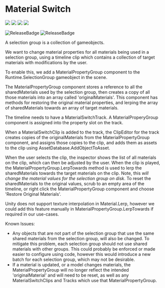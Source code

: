 # Material Switch

[![](https://badge-proxy.cds.internal.unity3d.com/9a68c90a-06a0-4728-a775-820084993acb)](https://badges.cds.internal.unity3d.com/packages/com.unity.material-switch/build-info?branch=dev&testWorkflow=package-isolation)
[![](https://badge-proxy.cds.internal.unity3d.com/a28713b4-6604-403c-89b9-b22697beadbc)](https://badges.cds.internal.unity3d.com/packages/com.unity.material-switch/dependencies-info?branch=dev&testWorkflow=updated-dependencies)
[![](https://badge-proxy.cds.internal.unity3d.com/0ae26932-f55f-467f-8327-7279449fa2c2)](https://badges.cds.internal.unity3d.com/packages/com.unity.material-switch/dependants-info)
[![](https://badge-proxy.cds.internal.unity3d.com/87243542-b0f3-4709-9431-be781f7f248f)](https://badges.cds.internal.unity3d.com/packages/com.unity.material-switch/warnings-info?branch=dev)

![ReleaseBadge](https://badge-proxy.cds.internal.unity3d.com/bf4a87d3-3baa-4977-9ccd-f58a315185ab)
![ReleaseBadge](https://badge-proxy.cds.internal.unity3d.com/e54b07c0-f16e-4790-b214-65b7f306bfeb)

A selection group is a collection of gameobjects.

We want to change material properties for all materials being used in a selection group, using a timeline clip which contains a collection of target materials with modifications by the user.

To enable this, we add a MaterialPropertyGroup component to the Runtime.SelectionGroup gameobject in the scene. 

The MaterialPropertyGroup component stores a reference to all the sharedMaterials used by the selection group, then creates a copy of all those materials into an array called 'originalMaterials'. This component has methods for restoring the original material properties, and lerping the array of sharedMaterials towards an array of target materials. 

The timeline needs to have a MaterialSwitchTrack. A MaterialProperyGroup component is assigned into the property slot on the track.

When a MaterialSwitchClip is added to the track, the ClipEditor for the track creates copies of the originalMaterials from the MaterialPropertyGroup component, and assigns those copies to the clip, and adds them as assets to the clip using AssetDatabase.AddObjectToAsset.

When the user selects the clip, the inspector shows the list of all materials on the clip, which can then be adjusted by the user. When the clip is played, the MaterialPropertyGroup.LerpTowards method is used to lerp the sharedMaterials towards the target materials on the clip. Note, this _will change the material values for the selection group on disk_. To reset the sharedMaterials to the original values, scrub to an empty area of the timeline, or right click the MaterialPropertyGroup component and choose 'Restore Original Materials'.

Unity does not support texture interpolation in Material.Lerp, however we could add this feature manually in MaterialPropertyGroup.LerpTowards if required in our use-cases.

Known Issues:
- Any objects that are not part of the selection group that use the same shared materials from the selection group, will also be changed. To mitigate this problem, each selection group should not use shared materials with other groups. This could probably be enforced or made easier to configure using code, however this would introduce a new batch for each selection group, which may not be desirable.
- If a material is updated, or a model changes materials, the MaterialPropertyGroup will no longer reflect the intended 'originalMaterial' and will need to be reset, as well as any MaterialSwitchClips and Tracks which use that MaterialPropertyGroup. 


